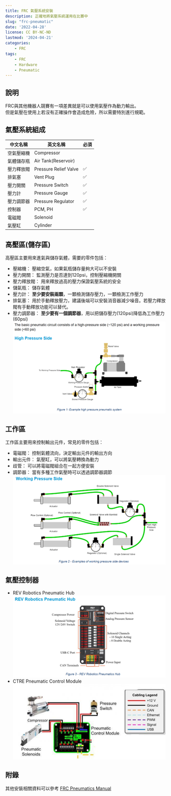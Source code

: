 ```yaml
---
title: FRC 氣壓系統安裝
description: 正確地將氣壓系統運用在比賽中
slug: "frc-pneumatic"
date: '2022-04-28'
license: CC BY-NC-ND
lastmod: '2024-04-21'
categories:
    - FRC
tags:
    - FRC
    - Hardware
    - Pneumatic
---
```


## 說明
FRC與其他機器人競賽有一項差異就是可以使用氣壓作為動力輸出。<br>但是氣壓在使用上若沒有正確操作會造成危險，所以需要特別進行規範。

## 氣壓系統組成
| 中文名稱 | 英文名稱 | 必須 |
| -------- | -------- | -- |
| 空氣壓縮機 | Compressor | |
| 氣體儲存瓶 | Air Tank(Reservoir) | |
| 壓力釋放閥 | Pressure Relief Valve | ✅ |
| 排氣塞 | Vent Plug | ✅ |
| 壓力開關 | Pressure Switch | ✅ |
| 壓力計 | Pressure Gauge | ✅ |
| 壓力調節器 | Pressure Regulator | ✅ |
| 控制器 | PCM, PH | ✅ |
| 電磁閥 | Solenoid | |
| 氣壓缸 | Cylinder | |

## 高壓區(儲存區)
高壓區主要用來進氣與儲存氣體，需要的零件包括：
* 壓縮機： 壓縮空氣，如果氣瓶儲存量夠大可以不安裝
* 壓力開關： 監測壓力是否達到120psi，控制壓縮機開關
* 壓力釋放閥： 用來釋放過高的壓力保證氣壓系統的安全
* 儲氣瓶： 儲存氣體
* 壓力計： **至少要安裝兩顆**，一顆檢測儲存壓力，一顆檢測工作壓力
* 排氣塞： 用於手動釋放壓力，建議後端可以安裝消音器減少噪音。若壓力釋放閥有手動釋放功能可以替代。
* 壓力調節器： **至少要有一個調節器**，用以把儲存壓力(120psi)降低為工作壓力(60psi)
![High Pressure](High_pressure.png)

## 工作區
工作區主要用來控制輸出元件，常見的零件包括：
* 電磁閥： 控制氣體流向，決定輸出元件的輸出方向
* 輸出元件： 氣壓缸，可以將氣壓轉換為動力
* 歧管： 可以將電磁閥組合在一起方便安裝
* 調節器： 當有多種工作氣壓時可以透過調節器調節
![Working Pressure](Working_pressure.png)

## 氣壓控制器
* REV Robotics Pneumatic Hub
![PH](PH.png)
* CTRE Pneumatic Control Module
![PCM](PCM.png)

## 附錄
其他安裝相關資料可以參考 [FRC Pneumatics Manual](https://www.firstinspires.org/sites/default/files/uploads/resource_library/frc/technical-resources/frc_pneumatics_manual.pdf)
